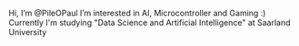 Hi, I’m @PileOPaul
I’m interested in AI, Microcontroller and Gaming :)
Currently I'm studying "Data Science and Artificial Intelligence" at Saarland University

<!---
PileOPaul/PileOPaul is a ✨ special ✨ repository because its `README.md` (this file) appears on your GitHub profile.
You can click the Preview link to take a look at your changes.
--->
